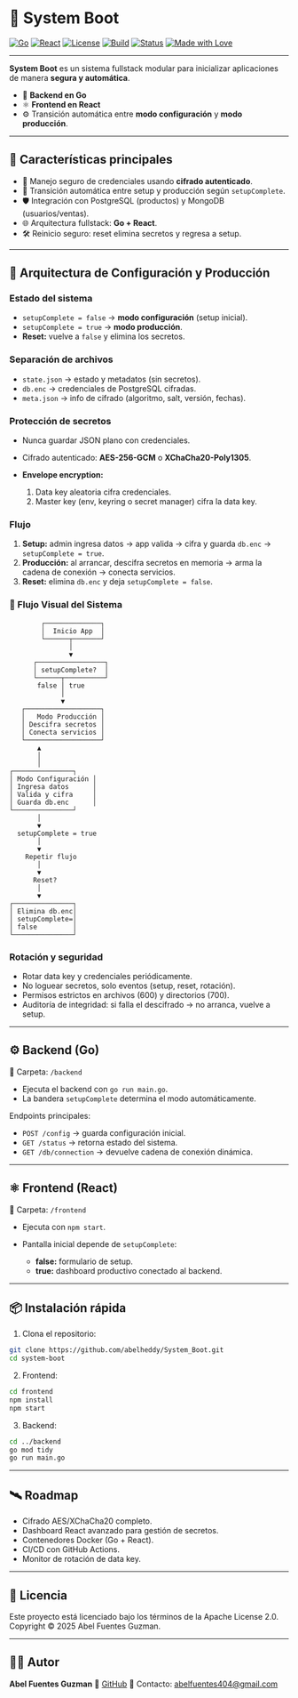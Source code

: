# 🚀 System Boot

[![Go](https://img.shields.io/badge/Go-1.22+-00ADD8?logo=go\&logoColor=white)](https://go.dev/)
[![React](https://img.shields.io/badge/React-18-61DAFB?logo=react\&logoColor=black)](https://react.dev/)
[![License](https://img.shields.io/badge/License-Apache%202.0-green.svg)](LICENSE)
[![Build](https://img.shields.io/badge/Build-Passing-brightgreen?logo=githubactions\&logoColor=white)](../../actions)
[![Status](https://img.shields.io/badge/Status-Active-success)]()
[![Made with Love](https://img.shields.io/badge/Made%20with-💙-blue)]()

---

**System Boot** es un sistema fullstack modular para inicializar aplicaciones de manera **segura y automática**.

* 🐹 **Backend en Go**
* ⚛️ **Frontend en React**
* ⚙️ Transición automática entre **modo configuración** y **modo producción**.

---

## 📌 Características principales

* 🔐 Manejo seguro de credenciales usando **cifrado autenticado**.
* 🔄 Transición automática entre setup y producción según `setupComplete`.
* 🛡️ Integración con PostgreSQL (productos) y MongoDB (usuarios/ventas).
* 🌐 Arquitectura fullstack: **Go + React**.
* 🛠️ Reinicio seguro: reset elimina secretos y regresa a setup.

---

## 🔑 Arquitectura de Configuración y Producción

### Estado del sistema

* `setupComplete = false` → **modo configuración** (setup inicial).
* `setupComplete = true` → **modo producción**.
* **Reset:** vuelve a `false` y elimina los secretos.

### Separación de archivos

* `state.json` → estado y metadatos (sin secretos).
* `db.enc` → credenciales de PostgreSQL cifradas.
* `meta.json` → info de cifrado (algoritmo, salt, versión, fechas).

### Protección de secretos

* Nunca guardar JSON plano con credenciales.
* Cifrado autenticado: **AES-256-GCM** o **XChaCha20-Poly1305**.
* **Envelope encryption:**

  1. Data key aleatoria cifra credenciales.
  2. Master key (env, keyring o secret manager) cifra la data key.

### Flujo

1. **Setup:** admin ingresa datos → app valida → cifra y guarda `db.enc` → `setupComplete = true`.
2. **Producción:** al arrancar, descifra secretos en memoria → arma la cadena de conexión → conecta servicios.
3. **Reset:** elimina `db.enc` y deja `setupComplete = false`.

### 🔄 Flujo Visual del Sistema

```
        ┌──────────────┐
        │  Inicio App  │
        └──────┬───────┘
               │
               ▼
      ┌─────────────────┐
      │ setupComplete?  │
      └──────┬──────────┘
       false │ true
             │
             ▼
   ┌───────────────────┐
   │   Modo Producción │
   │ Descifra secretos │
   │ Conecta servicios │
   └───────────────────┘
       ▲
       │
       │
┌───────────────┐
│ Modo Configuración │
│ Ingresa datos      │
│ Valida y cifra     │
│ Guarda db.enc      │
└───────────────┘
       │
       ▼
  setupComplete = true
       │
       ▼
    Repetir flujo
       │
       ▼
      Reset?
       │
       ▼
┌───────────────┐
│ Elimina db.enc│
│ setupComplete=│
│ false         │
└───────────────┘
```

### Rotación y seguridad

* Rotar data key y credenciales periódicamente.
* No loguear secretos, solo eventos (setup, reset, rotación).
* Permisos estrictos en archivos (600) y directorios (700).
* Auditoría de integridad: si falla el descifrado → no arranca, vuelve a setup.

---

## ⚙️ Backend (Go)

📂 Carpeta: `/backend`

* Ejecuta el backend con `go run main.go`.
* La bandera `setupComplete` determina el modo automáticamente.

Endpoints principales:

* `POST /config` → guarda configuración inicial.
* `GET /status` → retorna estado del sistema.
* `GET /db/connection` → devuelve cadena de conexión dinámica.

---

## ⚛️ Frontend (React)

📂 Carpeta: `/frontend`

* Ejecuta con `npm start`.
* Pantalla inicial depende de `setupComplete`:

  * **false:** formulario de setup.
  * **true:** dashboard productivo conectado al backend.

---

## 📦 Instalación rápida

1. Clona el repositorio:

```bash
git clone https://github.com/abelheddy/System_Boot.git
cd system-boot
```

2. Frontend:

```bash
cd frontend
npm install
npm start
```

3. Backend:

```bash
cd ../backend
go mod tidy
go run main.go
```

---

## 🛰️ Roadmap

* Cifrado AES/XChaCha20 completo.
* Dashboard React avanzado para gestión de secretos.
* Contenedores Docker (Go + React).
* CI/CD con GitHub Actions.
* Monitor de rotación de data key.

---

## 📜 Licencia

Este proyecto está licenciado bajo los términos de la Apache License 2.0.
Copyright © 2025 Abel Fuentes Guzman.

---

## 👨‍💻 Autor

**Abel Fuentes Guzman**
🐙 [GitHub](https://github.com/abelheddy)
📧 Contacto: [abelfuentes404@gmail.com](mailto:abelfuentes404@gmail.com)
